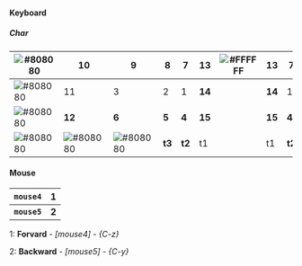 #### Keyboard
##### Char
| ![#808080](https://via.placeholder.com/15/808080/000000?text=+) | 10                                                              | 9                                                               | 8      | 7      | 13     | ![#FFFFFF](https://via.placeholder.com/70x15/FFFFFF/000000?text=+) | 13     | 7      | 8      | 9                                                               | 10                                                              | ![#808080](https://via.placeholder.com/15/808080/000000?text=+) |
| --------------------------------------------------------------- | --------------------------------------------------------------- | --------------------------------------------------------------- | ------ | ------ | ------ | ------------------------------------------------------------------ | ------ | ------ | ------ | --------------------------------------------------------------- | --------------------------------------------------------------- | --------------------------------------------------------------- |
| ![#808080](https://via.placeholder.com/15/808080/000000?text=+) | 11                                                              | 3                                                               | 2      | 1      | **14** |                                                                    | **14** | 1      | 2      | 3                                                               | 11                                                              | ![#808080](https://via.placeholder.com/15/808080/000000?text=+) |
| ![#808080](https://via.placeholder.com/15/808080/000000?text=+) | **12**                                                          | **6**                                                           | **5**  | **4**  | **15** |                                                                    | **15** | **4**  | **5**  | **6**                                                           | **12**                                                          | ![#808080](https://via.placeholder.com/15/808080/000000?text=+) |
| ![#808080](https://via.placeholder.com/15/808080/000000?text=+) | ![#808080](https://via.placeholder.com/15/808080/000000?text=+) | ![#808080](https://via.placeholder.com/15/808080/000000?text=+) | **t3** | **t2** | t1     |                                                                    | t1     | **t2** | **t3** | ![#808080](https://via.placeholder.com/15/808080/000000?text=+) | ![#808080](https://via.placeholder.com/15/808080/000000?text=+) | ![#808080](https://via.placeholder.com/15/808080/000000?text=+) |

#### Mouse
| `mouse4`     | 1     | 
| ----------- | ----- |
| **`mouse5`** | **2** |

1: **Forvard** - *[mouse4]* - *{C-z}*

2: **Backward** - *[mouse5]* - *{C-y}*